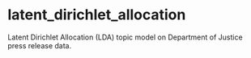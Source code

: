 # latent_dirichlet_allocation
Latent Dirichlet Allocation (LDA) topic model on Department of Justice press release data.
